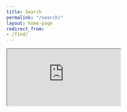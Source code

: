 ```yaml
---
title: Search
permalink: "/search/"
layout: home-page
redirect_from:
- /find/
---
```


<div class="row content-container">
    <div class="container content-container">
        <div class="embed-responsive embed-responsive-16by9">
          <iframe class="embed-responsive-item" id="searchIframe" src="https://search.linaro.org"></iframe>
        </div>
    </div>
</div>
